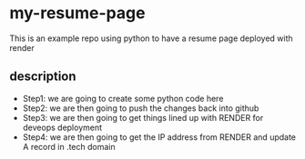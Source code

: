 # my-resume-page
This is an example repo using python to have a resume page deployed with render

## description
- Step1: we are going to create some python code here
- Step2: we are then going to push the changes back into github
- Step3: we are then going to get things lined up with RENDER for deveops deployment
- Step4: we are then going to get the IP address from RENDER and update A record in .tech domain